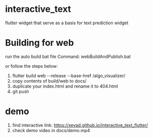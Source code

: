 # interactive_text
flutter widget that serve as a basis for text prediction widget 

# Building for web
run the auto build bat file 
Command: webBuildAndPublish.bat

or follow the steps below:
1. flutter build web --release --base-href /algo_visualizer/ 
1. copy contents of build/web to docs/
1. duplicate your index.html and rename it to 404.html
1. git push

# demo
1. find interactive link: https://xeyad.github.io/interactive_text_flutter/
1. check demo video in docs/demo.mp4